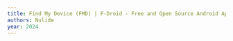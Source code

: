 ```yaml
---
title: Find My Device (FMD) | F-Droid - Free and Open Source Android App Repository — f-droid.org
authors: Nulide
year: 2024
---
```


